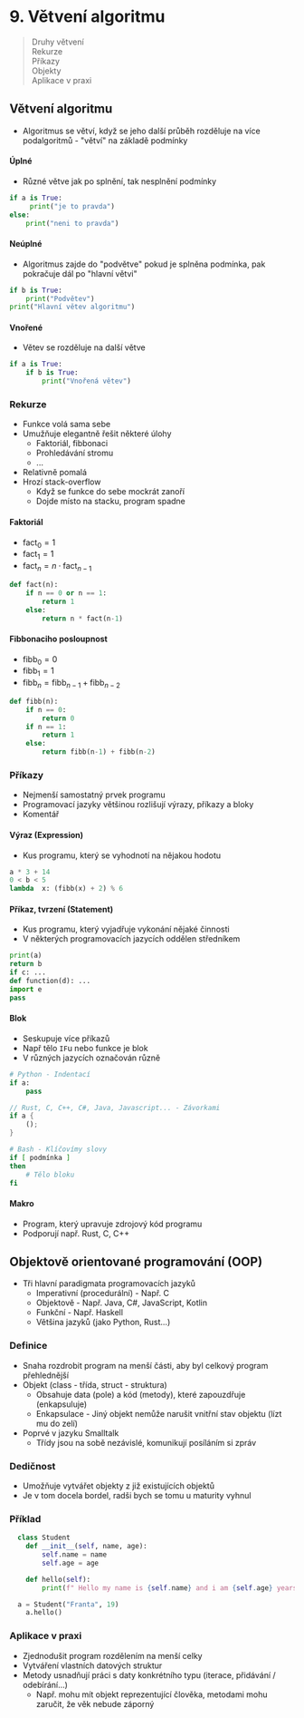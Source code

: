 # 9. Větvení algoritmu

> Druhy větvení \
> Rekurze \
> Příkazy \
> Objekty \
> Aplikace v praxi

## Větvení algoritmu

- Algoritmus se větví, když se jeho další průběh rozděluje na více podalgoritmů - "větví" na základě podmínky

#### Úplné

- Různé větve jak po splnění, tak nesplnění podmínky

```python
if a is True:
	 print("je to pravda")
else:
	print("neni to pravda")
```

#### Neúplné

- Algoritmus zajde do "podvětve" pokud je splněna podmínka, pak pokračuje dál po "hlavní větvi"

```python
if b is True:
	print("Podvětev")
print("Hlavní větev algoritmu")
```

#### Vnořené

- Větev se rozděluje na další větve

```python
if a is True:
	if b is True:
		print("Vnořená větev")
```

### Rekurze

- Funkce volá sama sebe
- Umužňuje elegantně řešit některé úlohy
  - Faktoriál, fibbonaci
  - Prohledávání stromu
  - ...
- Relativně pomalá
- Hrozí stack-overflow
  - Když se funkce do sebe mockrát zanoří
  - Dojde místo na stacku, program spadne

#### Faktoriál

- $\text{fact}_0 = 1$
- $\text{fact}_1 = 1$
- $\text{fact}_n = n \cdot \text{fact}_{n-1}$

```python
def fact(n):
	if n == 0 or n == 1:
		return 1
	else:
		return n * fact(n-1)
```

#### Fibbonaciho posloupnost

- $\text{fibb}_0 = 0$
- $\text{fibb}_1 = 1$
- $\text{fibb}_n = \text{fibb}_{n-1} + \text{fibb}_{n-2}$

```python
def fibb(n):
	if n == 0:
		return 0
	if n == 1:
		return 1
	else:
		return fibb(n-1) + fibb(n-2)
```

### Příkazy

- Nejmenší samostatný prvek programu
- Programovací jazyky většinou rozlišují výrazy, příkazy a bloky
- Komentář

#### Výraz (Expression)

- Kus programu, který se vyhodnotí na nějakou hodotu

```python
a * 3 + 14
0 < b < 5
lambda  x: (fibb(x) + 2) % 6
```

#### Příkaz, tvrzení (Statement)

- Kus programu, který vyjadřuje vykonání nějaké činnosti
- V některých programovacích jazycích oddělen středníkem

```python
print(a)
return b
if c: ...
def function(d): ...
import e
pass
```

#### Blok

- Seskupuje více příkazů
- Např tělo `IF`u nebo funkce je blok
- V různých jazycích označován různě

```python
# Python - Indentací
if a:
	pass
```

```rust
// Rust, C, C++, C#, Java, Javascript... - Závorkami
if a {
	();
}
```

```bash
# Bash - Klíčovímy slovy
if [ podmínka ]
then
	# Tělo bloku
fi
```

#### Makro

- Program, který upravuje zdrojový kód programu
- Podporují např. Rust, C, C++

## Objektově orientované programování (OOP)

- Tři hlavní paradigmata programovacích jazyků
  - Imperativní (procedurální) - Např. C
  - Objektově - Např. Java, C#, JavaScript, Kotlin
  - Funkční - Např. Haskell
  - Většina jazyků (jako Python, Rust...)

### Definice

- Snaha rozdrobit program na menší části, aby byl celkový program přehlednější
- Objekt (class - třída, struct - struktura)
  - Obsahuje data (pole) a kód (metody), které zapouzdřuje (enkapsuluje)
  - Enkapsulace - Jiný objekt nemůže narušit vnitřní stav objektu (lízt mu do zelí)
- Poprvé v jazyku Smalltalk
  - Třídy jsou na sobě nezávislé, komunikují posíláním si zpráv

### Dedičnost

- Umožňuje vytvářet objekty z již existujících objektů
- Je v tom docela bordel, radši bych se tomu u maturity vyhnul

### Příklad

```python
  class Student
  	def __init__(self, name, age):
  		self.name = name
  		self.age = age

  	def hello(self):
  		print(f" Hello my name is {self.name} and i am {self.age} years old")

  a = Student("Franta", 19)
	a.hello()
```

### Aplikace v praxi

- Zjednodušit program rozdělením na menší celky
- Vytváření vlastních datových struktur
- Metody usnadňují práci s daty konkrétního typu (iterace, přidávání / odebírání...)
  - Např. mohu mít objekt reprezentující člověka, metodami mohu zaručit, že věk nebude záporný
